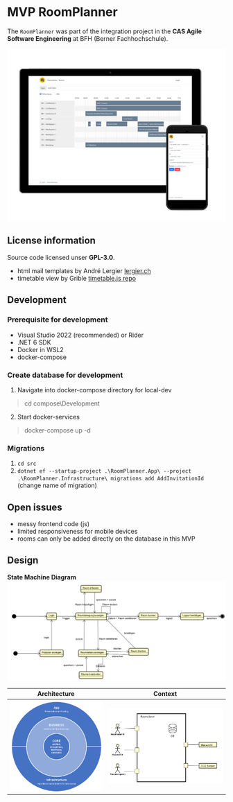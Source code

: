 # MVP RoomPlanner
The `RoomPlanner` was part of the integration project in the **CAS Agile Software Engineering** at BFH (Berner Fachhochschule).  

![RoomPlanner Mockups](img/RoomPlanner.png)

## License information
Source code licensed unser **GPL-3.0**.
- html mail templates by André Lergier [lergier.ch](https://lergier.ch)
- timetable view by Grible [timetable.js repo](https://github.com/Grible/timetable.js)

## Development
### Prerequisite for development
- Visual Studio 2022 (recommended) or Rider
- .NET 6 SDK
- Docker in WSL2
- docker-compose

### Create database for development
1. Navigate into docker-compose directory for local-dev  
> cd compose\Development

2. Start docker-services
> docker-compose up -d

### Migrations
1. `cd src`
2. `dotnet ef --startup-project .\RoomPlanner.App\ --project .\RoomPlanner.Infrastructure\ migrations add AddInvitationId` (change name of migration)

## Open issues
- messy frontend code (js)
- limited responsiveness for mobile devices
- rooms can only be added directly on the database in this MVP

## Design
**State Machine Diagram**
![State diagram](img/StateDiagram.png)

Architecture            |  Context
:-------------------------:|:-------------------------:
![Layered architecture](img/LayeredArchitecture.png)  |  ![Context diagram](img/ContextualDiagram.png)

